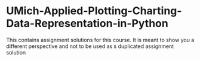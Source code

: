# UMich-Applied-Plotting-Charting-Data-Representation-in-Python
This contains assignment solutions for this course. It is meant to show you a different perspective and not to be used as s duplicated assignment solution
